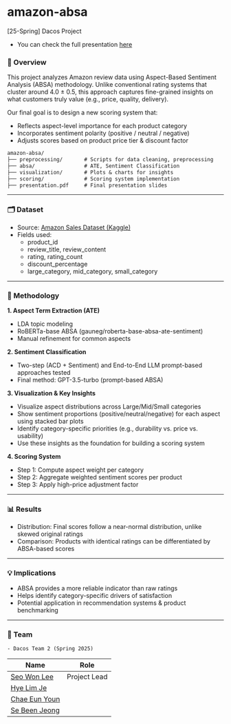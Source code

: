 # amazon-absa 

[25-Spring] Dacos Project
- You can check the full presentation [here](presentation.pdf)

### 📌 Overview

This project analyzes Amazon review data using Aspect-Based Sentiment Analysis (ABSA) methodology.
Unlike conventional rating systems that cluster around 4.0 ± 0.5, this approach captures fine-grained insights on what customers truly value (e.g., price, quality, delivery).

Our final goal is to design a new scoring system that:
- Reflects aspect-level importance for each product category
- Incorporates sentiment polarity (positive / neutral / negative)
- Adjusts scores based on product price tier & discount factor

```markdown
amazon-absa/
├── preprocessing/       # Scripts for data cleaning, preprocessing
├── absa/                # ATE, Sentiment Classification
├── visualization/       # Plots & charts for insights
├── scoring/             # Scoring system implementation
├── presentation.pdf     # Final presentation slides
```
___

### 🗂 Dataset
- Source: [Amazon Sales Dataset (Kaggle)](https://www.kaggle.com/datasets/karkavelrajaj/amazon-sales-dataset)
- Fields used:
	- product_id
	- review_title, review_content
	- rating, rating_count
	- discount_percentage
	- large_category, mid_category, small_category

___

### 🔎 Methodology

**1. Aspect Term Extraction (ATE)**
- LDA topic modeling
- RoBERTa-base ABSA (gauneg/roberta-base-absa-ate-sentiment)
- Manual refinement for common aspects

**2. Sentiment Classification**
- Two-step (ACD + Sentiment) and End-to-End LLM prompt-based approaches tested
-	Final method: GPT-3.5-turbo (prompt-based ABSA)

**3. Visualization & Key Insights**
   - Visualize aspect distributions across Large/Mid/Small categories  
   - Show sentiment proportions (positive/neutral/negative) for each aspect using stacked bar plots  
   - Identify category-specific priorities (e.g., durability vs. price vs. usability)  
   - Use these insights as the foundation for building a scoring system  

**4. Scoring System**
-	Step 1: Compute aspect weight per category
-	Step 2: Aggregate weighted sentiment scores per product
-	Step 3: Apply high-price adjustment factor

___

### 📊 Results
-	Distribution: Final scores follow a near-normal distribution, unlike skewed original ratings
-	Comparison: Products with identical ratings can be differentiated by ABSA-based scores

___

### 💡 Implications
-	ABSA provides a more reliable indicator than raw ratings
-	Helps identify category-specific drivers of satisfaction
-	Potential application in recommendation systems & product benchmarking

___

### 👥 Team
	- Dacos Team 2 (Spring 2025)
| Name            | Role                          |
|-----------------|-------------------------------|
| [Seo Won Lee](https://github.com/seo-won-lee)      | Project Lead                  |
| [Hye Lim Je](https://github.com/jehyelim)       |                                |
| [Chae Eun Youn](https://github.com/melitina915)     |                                | 
| [Se Been Jeong](https://github.com/sebeenjeong)     |                               |                            |

